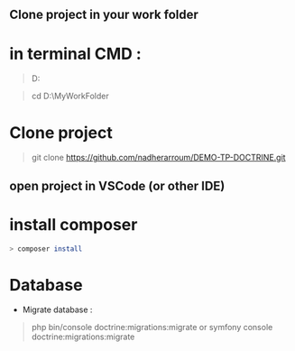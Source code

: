## Clone project in your work folder
# in terminal CMD :
> D:

> cd D:\MyWorkFolder

# Clone project
> git clone https://github.com/nadherarroum/DEMO-TP-DOCTRINE.git

## open project in VSCode (or other IDE)
# install composer
```bash
> composer install
```

# Database
* Migrate database : 
> php bin/console doctrine:migrations:migrate
or 
> symfony console doctrine:migrations:migrate

